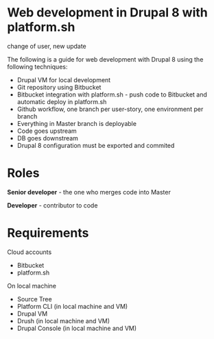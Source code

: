# Web development in Drupal 8 with platform.sh

change of user, new update

The following is a guide for web development with Drupal 8 using the following techniques:

* Drupal VM for local development
* Git repository using Bitbucket
* Bitbucket integration with platform.sh - push code to Bitbucket and automatic deploy in platform.sh
* Github workflow, one branch per user-story, one environment per branch
* Everything in Master branch is deployable
* Code goes upstream
* DB goes downstream
* Drupal 8 configuration must be exported and commited

# Roles

**Senior developer** - the one who merges code into Master

**Developer** - contributor to code

# Requirements

Cloud accounts

* Bitbucket
* platform.sh

On local machine

* Source Tree
* Platform CLI \(in local machine and VM\)
* Drupal VM
* Drush \(in local machine and VM\)
* Drupal Console \(in local machine and VM\)

### 



